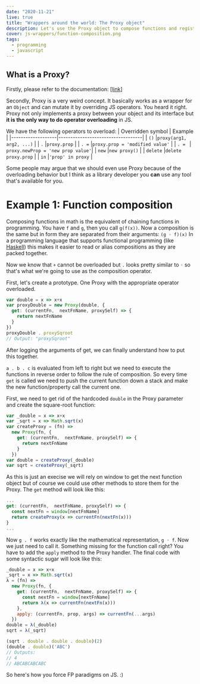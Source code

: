 ```yaml
---
date: "2020-11-21"
live: true
title: "Wrappers around the world: The Proxy object"
description: Let's use the Proxy object to compose functions and register event handlers.
cover: js-wrappers/function-composition.png
tags:
  - programming
  - javascript
---
```


## What is a Proxy?

Firstly, please refer to the documentation: [\[link\]](https://developer.mozilla.org/en-US/docs/Web/JavaScript/Reference/Global_Objects/Proxy)

Secondly, Proxy is a very weird concept. It basically works as a wrapper for an `Object` and can mutate it by overriding JS operators. You heard it right. Proxy not only implements a proxy between your object and its interface but **it is the only way to do operator overloading** in JS. 

We have the following operators to overload:
| Overridden symbol | Example                           |
|-------------------|-----------------------------------|
| `()`              |`proxy(arg1, arg2, ...)`           |
| `.`               |`proxy.prop`                       |
| `. =`             |`proxy.prop = 'modified value'`    |
| `. = `            | `proxy.newProp = 'new prop value'`|
| `new`             |`new proxy()`                      |
| `delete`          |`delete proxy.prop`                |
| `in`              |`'prop' in proxy`                  |

Some people may argue that we should even use Proxy because of the overloading behavior but I think as a library developer you **can** use any tool that's available for you.

# Example 1: Function composition

Composing functions in math is the equivalent of chaining functions in programming.
You have `f` and `g`, then you call `g(f(x))`. Now a composition is the same but in form they are separated from their arguments: `(g ◦ f)(x)` In a programming language that supports functional programming (like [Haskell](https://wiki.haskell.org/Function_composition)) this makes it easier to read or alias compositions as they are packed together.

Now we know that `+` cannot be overloaded but `.` looks pretty similar to `◦` so that's what we're going to use as the composition operator.

First, let's create a prototype. One Proxy with the appropriate operator overloaded.

```js
var double = x => x+x
var proxyDouble = new Proxy(double, {
  get: (currentFn,  nextFnName, proxySelf) => {
    return nextFnName
  }
})
proxyDouble . proxySqroot
// Output: "proxySqroot"
```

After logging the arguments of get, we can finally understand how to put this together.

`a . b . c` is evaluated from left to right but we need to execute the functions in reverse order to follow the rule of composition. So every time `get` is called we need to push the current function down a stack and make the new function/property call the current one.

First, we need to get rid of the hardcoded `double` in the Proxy parameter and create the square-root function:

```js
var _double = x => x+x
var _sqrt = x => Math.sqrt(x)
var createProxy = (fn) => 
  new Proxy(fn, {
    get: (currentFn,  nextFnName, proxySelf) => {
      return nextFnName
    }
  })
var double = createProxy(_double)
var sqrt = createProxy(_sqrt)
```

As this is just an execise we will rely on window to get the next function object but of course we could use other methods to store them for the Proxy. The `get` method will look like this:

```js
...
get: (currentFn,  nextFnName, proxySelf) => {
  const nextFn = window[nextFnName]
  return createProxy(x => currentFn(nextFn(x)))
}
...
```

Now `g . f` works exactly like the mathematical representation, `g ◦ f`. Now we just need to call it. Something missing for the function call right? You have to add the `apply` method to the Proxy handler. The final code with some syntactic sugar will look like this:

```js
_double = x => x+x
_sqrt = x => Math.sqrt(x)
λ = (fn) => 
  new Proxy(fn, {
    get: (currentFn,  nextFnName, proxySelf) => {
      const nextFn = window[nextFnName]
      return λ(x => currentFn(nextFn(x)))
    },
    apply: (currentFn, prop, args) => currentFn(...args)
  })
double = λ(_double)
sqrt = λ(_sqrt)

(sqrt . double . double . double)(2)
(double . double)('ABC')
// Outputs: 
// 4
// ABCABCABCABC
```

So here's how you force FP paradigms on JS. :)